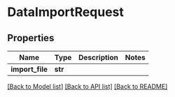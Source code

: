 # DataImportRequest

## Properties
Name | Type | Description | Notes
------------ | ------------- | ------------- | -------------
**import_file** | **str** |  | 

[[Back to Model list]](../README.md#documentation-for-models) [[Back to API list]](../README.md#documentation-for-api-endpoints) [[Back to README]](../README.md)


